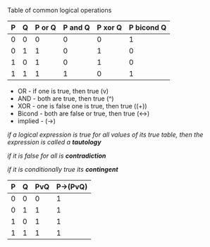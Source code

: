 Table of common logical operations

|P|Q|P or Q|P and Q|P xor Q|P bicond Q|
|-|-|------|-------|-------|----------|
|0|0|0     |0      |0      |1         |
|0|1|1     |0      |1      |0         |
|1|0|1     |0      |1      |0         |
|1|1|1     |1      |0      |1         |

- OR - if one is true, then true (v)
- AND - both are true, then true (^)
- XOR - one is false one is true, then true ((+))
- Bicond - both are false or true, then true (<->)
- implied -  (->)

*if a logical expression is true for all values of its true table, then the expression is called a **tautology***

*if it is false for all is **contradiction***

*if it is conditionally true its **contingent***

|P|Q|PvQ|P->(PvQ)|
|-|-|---|--------|
|0|0|0  |1       |
|0|1|1  |1       |
|1|0|1  |1       |
|1|1|1  |1       |
